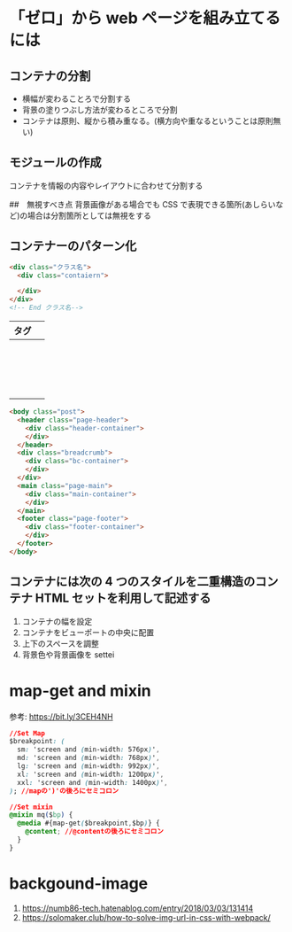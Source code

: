 # 「ゼロ」から web ページを組み立てるには

## コンテナの分割

- 横幅が変わることろで分割する
- 背景の塗りつぶし方法が変わるところで分割
- コンテナは原則、縦から積み重なる。(横方向や重なるということは原則無い)

## モジュールの作成

コンテナを情報の内容やレイアウトに合わせて分割する

##　無視すべき点
背景画像がある場合でも CSS で表現できる箇所(あしらいなど)の場合は分割箇所としては無視をする

## コンテナーのパターン化

```HTML
<div class="クラス名">
  <div class="contaiern">

  </div>
</div>
<!-- End クラス名-->
```

| タグ                |     |
| ------------------- | --- |
| <header></header>   |     |
| <footer></footer>   |     |
| <main></main>       |     |
| <article></article> |     |
| <section></section> |     |
| <nav></nav>         |     |
| <div></div>         |     |

```HTML
<body class="post">
  <header class="page-header">
    <div class="header-container">
    </div>
  </header>
  <div class="breadcrumb">
    <div class="bc-container">
    </div>
  </div>
  <main class="page-main">
    <div class="main-container">
    </div>
  </main>
  <footer class="page-footer">
    <div class="footer-container">
    </div>
  </footer>
</body>
```

## コンテナには次の 4 つのスタイルを二重構造のコンテナ HTML セットを利用して記述する

1. コンテナの幅を設定
2. コンテナをビューポートの中央に配置
3. 上下のスペースを調整
4. 背景色や背景画像を settei

# map-get and mixin

参考: https://bit.ly/3CEH4NH

```CSS
//Set Map
$breakpoint: (
  sm: 'screen and (min-width: 576px)',
  md: 'screen and (min-width: 768px)',
  lg: 'screen and (min-width: 992px)',
  xl: 'screen and (min-width: 1200px)',
  xxl: 'screen and (min-width: 1400px)',
); //mapの')'の後ろにセミコロン

//Set mixin
@mixin mq($bp) {
  @media #{map-get($breakpoint,$bp)} {
    @content; //@contentの後ろにセミコロン
  }
}
```

# backgound-image

1. https://numb86-tech.hatenablog.com/entry/2018/03/03/131414
2. https://solomaker.club/how-to-solve-img-url-in-css-with-webpack/
